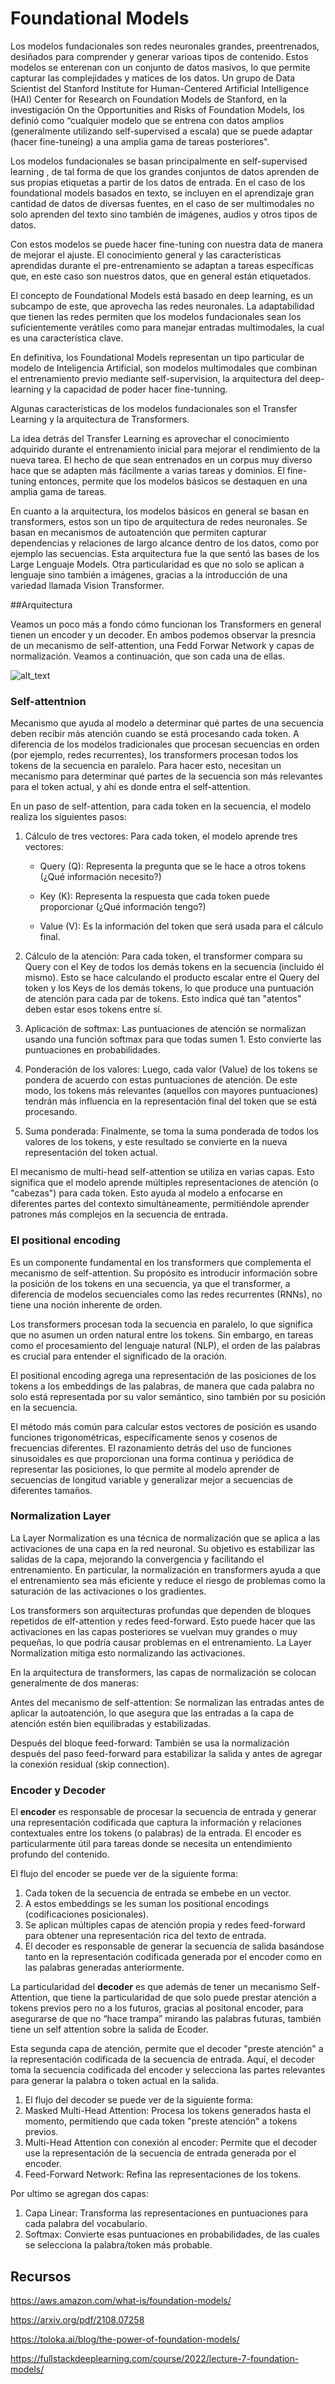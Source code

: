 # Foundational Models 

Los modelos fundacionales son redes neuronales grandes, preentrenados, desiñados para comprender y generar varioas tipos de contenido. Estos modelos se enterenan con un conjunto de datos masivos, lo que permite capturar las complejidades y matices de los datos. Un grupo de Data Scientist del Stanford Institute for Human-Centered Artificial Intelligence (HAI) Center for Research on Foundation Models de Stanford, en la investigación On the Opportunities and Risks of Foundation Models, los definió como “cualquier modelo que se entrena con datos amplios (generalmente utilizando self-supervised a escala) que se puede adaptar (hacer fine-tuneing) a una amplia gama de tareas posteriores".  

Los modelos fundacionales se basan principalmente en self-supervised learning , de tal forma de que los grandes conjuntos de datos aprenden de sus propias etiquetas a partir de los datos de entrada. En el caso de los foundational models basados en texto, se incluyen en el aprendizaje gran cantidad de datos de diversas fuentes, en el caso de ser multimodales no solo aprenden del texto sino también de imágenes, audios y otros tipos de datos. 

Con estos modelos se puede hacer fine-tuning con nuestra data de manera de mejorar el ajuste. El conocimiento general y las características aprendidas durante el pre-entrenamiento se adaptan a tareas específicas que, en este caso son nuestros datos, que en general están etiquetados. 

El concepto de Foundational Models está basado en deep learning, es un subcampo de este, que aprovecha las redes neuronales. La adaptabilidad que tienen las redes permiten que los modelos fundacionales sean los suficientemente verátiles como para manejar entradas multimodales, la cual es una característica clave. 

En definitiva, los Foundational Models representan un tipo particular de modelo de Inteligencia Artificial, son modelos multimodales que combinan el entrenamiento previo mediante self-supervision, la arquitectura del deep-learning y la capacidad de poder hacer fine-tunning. 

Algunas características de los modelos fundacionales son el Transfer Learning y la arquitectura de Transformers. 

La idea detrás del Transfer Learning es aprovechar el conocimiento adquirido durante el entrenamiento inicial para mejorar el rendimiento de la nueva tarea. El hecho de que sean entrenados en un corpus muy diverso hace que se adapten más fácilmente a varias tareas y dominios. El fine-tuning entonces, permite que los modelos básicos se destaquen en una amplia gama de tareas. 

En cuanto a la arquitectura, los modelos básicos en general se basan en transformers, estos son un tipo de arquitectura de redes neuronales. Se basan en mecanismos de autoatención que permiten capturar dependencias y relaciones de largo alcance dentro de los datos, como por ejemplo las secuencias. Esta arquitectura fue la que sentó las bases de los Large Lenguaje Models. Otra particularidad es que no solo se aplican a lenguaje sino también a imágenes, gracias a la introducción de una variedad llamada Vision Transformer. 

##Arquitectura 

Veamos un poco más a fondo cómo funcionan los Transformers en general tienen un encoder y un decoder. En ambos podemos observar la presncia de un mecanismo de self-attention, una Fedd Forwar Network y capas de normalización. Veamos a continuación, que son cada una de ellas. 

  <IMG  src="https://fullstackdeeplearning.com/course/2022/lecture-7-foundation-models/media/image-3.png"  alt="alt_text"/>



### Self-attentnion 

Mecanismo que ayuda al modelo a determinar qué partes de una secuencia deben recibir más atención cuando se está procesando cada token. A diferencia de los modelos tradicionales que procesan secuencias en orden (por ejemplo, redes recurrentes), los transformers procesan todos los tokens de la secuencia en paralelo. Para hacer esto, necesitan un mecanismo para determinar qué partes de la secuencia son más relevantes para el token actual, y ahí es donde entra el self-attention. 

En un paso de self-attention, para cada token en la secuencia, el modelo realiza los siguientes pasos: 

1. Cálculo de tres vectores: Para cada token, el modelo aprende tres vectores: 

     - Query (Q): Representa la pregunta que se le hace a otros tokens (¿Qué información necesito?) 

     - Key (K): Representa la respuesta que cada token puede proporcionar (¿Qué información tengo?) 

     - Value (V): Es la información del token que será usada para el cálculo final. 

2) Cálculo de la atención: Para cada token, el transformer compara su Query con el Key de todos los demás tokens en la secuencia (incluido él mismo). Esto se hace calculando el producto escalar entre el Query del token y los Keys de los demás tokens, lo que produce una puntuación de atención para cada par de tokens. Esto indica qué tan "atentos" deben estar esos tokens entre sí. 

3) Aplicación de softmax: Las puntuaciones de atención se normalizan usando una función softmax para que todas sumen 1. Esto convierte las puntuaciones en probabilidades. 

4) Ponderación de los valores: Luego, cada valor (Value) de los tokens se pondera de acuerdo con estas puntuaciones de atención. De este modo, los tokens más relevantes (aquellos con mayores puntuaciones) tendrán más influencia en la representación final del token que se está procesando. 

3) Suma ponderada: Finalmente, se toma la suma ponderada de todos los valores de los tokens, y este resultado se convierte en la nueva representación del token actual. 

 
El mecanismo de multi-head self-attention se utiliza en varias capas. Esto significa que el modelo aprende múltiples representaciones de atención (o "cabezas") para cada token. Esto ayuda al modelo a enfocarse en diferentes partes del contexto simultáneamente, permitiéndole aprender patrones más complejos en la secuencia de entrada. 

 ### El positional encoding 

Es un componente fundamental en los transformers que complementa el mecanismo de self-attention. Su propósito es introducir información sobre la posición de los tokens en una secuencia, ya que el transformer, a diferencia de modelos secuenciales como las redes recurrentes (RNNs), no tiene una noción inherente de orden. 

Los transformers procesan toda la secuencia en paralelo, lo que significa que no asumen un orden natural entre los tokens. Sin embargo, en tareas como el procesamiento del lenguaje natural (NLP), el orden de las palabras es crucial para entender el significado de la oración. 

El positional encoding agrega una representación de las posiciones de los tokens a los embeddings de las palabras, de manera que cada palabra no solo está representada por su valor semántico, sino también por su posición en la secuencia. 

El método más común para calcular estos vectores de posición es usando funciones trigonométricas, específicamente senos y cosenos de frecuencias diferentes. El razonamiento detrás del uso de funciones sinusoidales es que proporcionan una forma continua y periódica de representar las posiciones, lo que permite al modelo aprender de secuencias de longitud variable y generalizar mejor a secuencias de diferentes tamaños. 

### Normalization Layer 

La Layer Normalization es una técnica de normalización que se aplica a las activaciones de una capa en la red neuronal. Su objetivo es estabilizar las salidas de la capa, mejorando la convergencia y facilitando el entrenamiento. En particular, la normalización en transformers ayuda a que el entrenamiento sea más eficiente y reduce el riesgo de problemas como la saturación de las activaciones o los gradientes. 

Los transformers son arquitecturas profundas que dependen de bloques repetidos de elf-attention y redes feed-forward. Esto puede hacer que las activaciones en las capas posteriores se vuelvan muy grandes o muy pequeñas, lo que podría causar problemas en el entrenamiento. La Layer Normalization mitiga esto normalizando las activaciones. 

En la arquitectura de transformers, las capas de normalización se colocan generalmente de dos maneras: 

Antes del mecanismo de self-attention: Se normalizan las entradas antes de aplicar la autoatención, lo que asegura que las entradas a la capa de atención estén bien equilibradas y estabilizadas. 

Después del bloque feed-forward: También se usa la normalización después del paso feed-forward para estabilizar la salida y antes de agregar la conexión residual (skip connection). 

### Encoder y Decoder 

El **encoder** es responsable de procesar la secuencia de entrada y generar una representación codificada que captura la información y relaciones contextuales entre los tokens (o palabras) de la entrada. El encoder es particularmente útil para tareas donde se necesita un entendimiento profundo del contenido. 

El flujo del encoder se puede ver de la siguiente forma: 

1. Cada token de la secuencia de entrada se embebe en un vector. 
2. A estos embeddings se les suman los positional encodings (codificaciones posicionales). 
3. Se aplican múltiples capas de atención propia y redes feed-forward para obtener una representación rica del texto de entrada. 
4. El decoder es responsable de generar la secuencia de salida basándose tanto en la representación codificada generada por el encoder como en las palabras generadas anteriormente.  

La particularidad del **decoder** es que además de tener un mecanismo Self-Attention, que tiene la particularidad de que solo puede prestar atención a tokens previos pero no a los futuros, gracias al positonal encoder, para asegurarse de que no “hace trampa” mirando las palabras futuras, también tiene un self attention sobre la salida de Ecoder. 

Esta segunda capa de atención, permite que el decoder "preste atención" a la representación codificada de la secuencia de entrada. Aquí, el decoder toma la secuencia codificada del encoder y selecciona las partes relevantes para generar la palabra o token actual en la salida. 

1. El flujo del decoder se puede ver de la siguiente forma: 
2. Masked Multi-Head Attention: Procesa los tokens generados hasta el momento, permitiendo que cada token "preste atención" a tokens previos. 
3. Multi-Head Attention con conexión al encoder: Permite que el decoder use la representación de la secuencia de entrada generada por el encoder. 
4. Feed-Forward Network: Refina las representaciones de los tokens. 

Por ultimo se agregan dos capas:

1. Capa Linear: Transforma las representaciones en puntuaciones para cada palabra del vocabulario. 
2. Softmax: Convierte esas puntuaciones en probabilidades, de las cuales se selecciona la palabra/token más probable. 

 

## Recursos 

https://aws.amazon.com/what-is/foundation-models/ 

https://arxiv.org/pdf/2108.07258 

https://toloka.ai/blog/the-power-of-foundation-models/ 

https://fullstackdeeplearning.com/course/2022/lecture-7-foundation-models/ 

 

